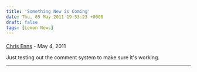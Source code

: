 ```yaml
---
title: 'Something New is Coming'
date: Thu, 05 May 2011 19:53:23 +0000
draft: false
tags: [Lemon News]
---
```



#### 
[Chris Enns]( "contact@lemonproductions.ca") - <time datetime="2011-05-05 07:56:04">May 4, 2011</time>

Just testing out the comment system to make sure it's working.
<hr />
